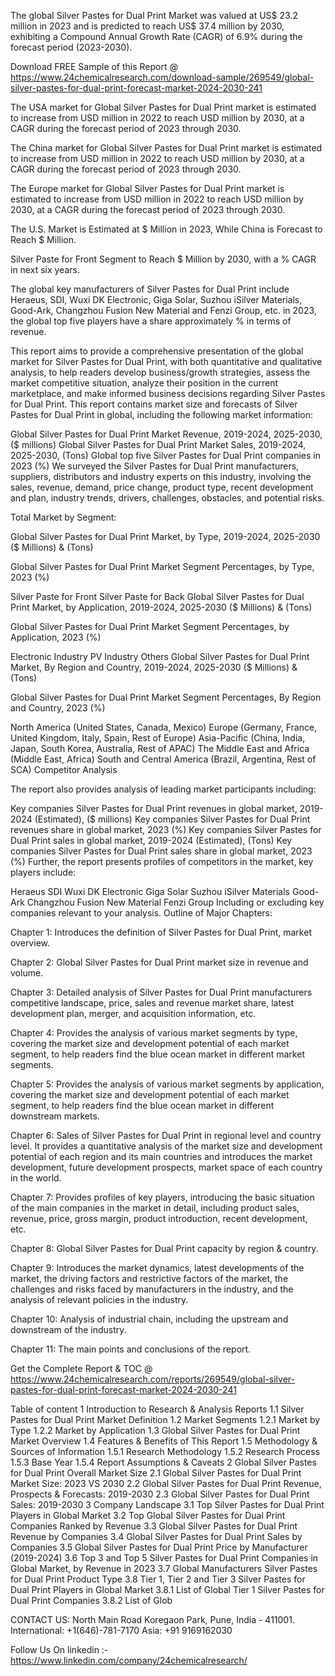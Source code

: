 The global Silver Pastes for Dual Print Market was valued at US$ 23.2 million in 2023 and is predicted to reach US$ 37.4 million by 2030, exhibiting a Compound Annual Growth Rate (CAGR) of 6.9% during the forecast period (2023-2030).

Download FREE Sample of this Report @ https://www.24chemicalresearch.com/download-sample/269549/global-silver-pastes-for-dual-print-forecast-market-2024-2030-241

The USA market for Global Silver Pastes for Dual Print market is estimated to increase from USD million in 2022 to reach USD million by 2030, at a CAGR during the forecast period of 2023 through 2030.

The China market for Global Silver Pastes for Dual Print market is estimated to increase from USD million in 2022 to reach USD million by 2030, at a CAGR during the forecast period of 2023 through 2030.

The Europe market for Global Silver Pastes for Dual Print market is estimated to increase from USD million in 2022 to reach USD million by 2030, at a CAGR during the forecast period of 2023 through 2030.

The U.S. Market is Estimated at $ Million in 2023, While China is Forecast to Reach $ Million.

Silver Paste for Front Segment to Reach $ Million by 2030, with a % CAGR in next six years.

The global key manufacturers of Silver Pastes for Dual Print include Heraeus, SDI, Wuxi DK Electronic, Giga Solar, Suzhou iSilver Materials, Good-Ark, Changzhou Fusion New Material and Fenzi Group, etc. in 2023, the global top five players have a share approximately % in terms of revenue.

This report aims to provide a comprehensive presentation of the global market for Silver Pastes for Dual Print, with both quantitative and qualitative analysis, to help readers develop business/growth strategies, assess the market competitive situation, analyze their position in the current marketplace, and make informed business decisions regarding Silver Pastes for Dual Print. This report contains market size and forecasts of Silver Pastes for Dual Print in global, including the following market information:

Global Silver Pastes for Dual Print Market Revenue, 2019-2024, 2025-2030, ($ millions)
Global Silver Pastes for Dual Print Market Sales, 2019-2024, 2025-2030, (Tons)
Global top five Silver Pastes for Dual Print companies in 2023 (%)
We surveyed the Silver Pastes for Dual Print manufacturers, suppliers, distributors and industry experts on this industry, involving the sales, revenue, demand, price change, product type, recent development and plan, industry trends, drivers, challenges, obstacles, and potential risks.

Total Market by Segment:

Global Silver Pastes for Dual Print Market, by Type, 2019-2024, 2025-2030 ($ Millions) & (Tons)

Global Silver Pastes for Dual Print Market Segment Percentages, by Type, 2023 (%)

Silver Paste for Front
Silver Paste for Back
Global Silver Pastes for Dual Print Market, by Application, 2019-2024, 2025-2030 ($ Millions) & (Tons)

Global Silver Pastes for Dual Print Market Segment Percentages, by Application, 2023 (%)

Electronic Industry
PV Industry
Others
Global Silver Pastes for Dual Print Market, By Region and Country, 2019-2024, 2025-2030 ($ Millions) & (Tons)

Global Silver Pastes for Dual Print Market Segment Percentages, By Region and Country, 2023 (%)

North America (United States, Canada, Mexico)
Europe (Germany, France, United Kingdom, Italy, Spain, Rest of Europe)
Asia-Pacific (China, India, Japan, South Korea, Australia, Rest of APAC)
The Middle East and Africa (Middle East, Africa)
South and Central America (Brazil, Argentina, Rest of SCA)
Competitor Analysis

The report also provides analysis of leading market participants including:

Key companies Silver Pastes for Dual Print revenues in global market, 2019-2024 (Estimated), ($ millions)
Key companies Silver Pastes for Dual Print revenues share in global market, 2023 (%)
Key companies Silver Pastes for Dual Print sales in global market, 2019-2024 (Estimated), (Tons)
Key companies Silver Pastes for Dual Print sales share in global market, 2023 (%)
Further, the report presents profiles of competitors in the market, key players include:

Heraeus
SDI
Wuxi DK Electronic
Giga Solar
Suzhou iSilver Materials
Good-Ark
Changzhou Fusion New Material
Fenzi Group
Including or excluding key companies relevant to your analysis.
Outline of Major Chapters:

Chapter 1: Introduces the definition of Silver Pastes for Dual Print, market overview.

Chapter 2: Global Silver Pastes for Dual Print market size in revenue and volume.

Chapter 3: Detailed analysis of Silver Pastes for Dual Print manufacturers competitive landscape, price, sales and revenue market share, latest development plan, merger, and acquisition information, etc.

Chapter 4: Provides the analysis of various market segments by type, covering the market size and development potential of each market segment, to help readers find the blue ocean market in different market segments.

Chapter 5: Provides the analysis of various market segments by application, covering the market size and development potential of each market segment, to help readers find the blue ocean market in different downstream markets.

Chapter 6: Sales of Silver Pastes for Dual Print in regional level and country level. It provides a quantitative analysis of the market size and development potential of each region and its main countries and introduces the market development, future development prospects, market space of each country in the world.

Chapter 7: Provides profiles of key players, introducing the basic situation of the main companies in the market in detail, including product sales, revenue, price, gross margin, product introduction, recent development, etc.

Chapter 8: Global Silver Pastes for Dual Print capacity by region & country.

Chapter 9: Introduces the market dynamics, latest developments of the market, the driving factors and restrictive factors of the market, the challenges and risks faced by manufacturers in the industry, and the analysis of relevant policies in the industry.

Chapter 10: Analysis of industrial chain, including the upstream and downstream of the industry.

Chapter 11: The main points and conclusions of the report.

Get the Complete Report & TOC @ https://www.24chemicalresearch.com/reports/269549/global-silver-pastes-for-dual-print-forecast-market-2024-2030-241

Table of content
1 Introduction to Research & Analysis Reports
1.1 Silver Pastes for Dual Print Market Definition
1.2 Market Segments
1.2.1 Market by Type
1.2.2 Market by Application
1.3 Global Silver Pastes for Dual Print Market Overview
1.4 Features & Benefits of This Report
1.5 Methodology & Sources of Information
1.5.1 Research Methodology
1.5.2 Research Process
1.5.3 Base Year
1.5.4 Report Assumptions & Caveats
2 Global Silver Pastes for Dual Print Overall Market Size
2.1 Global Silver Pastes for Dual Print Market Size: 2023 VS 2030
2.2 Global Silver Pastes for Dual Print Revenue, Prospects & Forecasts: 2019-2030
2.3 Global Silver Pastes for Dual Print Sales: 2019-2030
3 Company Landscape
3.1 Top Silver Pastes for Dual Print Players in Global Market
3.2 Top Global Silver Pastes for Dual Print Companies Ranked by Revenue
3.3 Global Silver Pastes for Dual Print Revenue by Companies
3.4 Global Silver Pastes for Dual Print Sales by Companies
3.5 Global Silver Pastes for Dual Print Price by Manufacturer (2019-2024)
3.6 Top 3 and Top 5 Silver Pastes for Dual Print Companies in Global Market, by Revenue in 2023
3.7 Global Manufacturers Silver Pastes for Dual Print Product Type
3.8 Tier 1, Tier 2 and Tier 3 Silver Pastes for Dual Print Players in Global Market
3.8.1 List of Global Tier 1 Silver Pastes for Dual Print Companies
3.8.2 List of Glob

CONTACT US:
North Main Road Koregaon Park, Pune, India - 411001.
International: +1(646)-781-7170
Asia: +91 9169162030

Follow Us On linkedin :- https://www.linkedin.com/company/24chemicalresearch/
